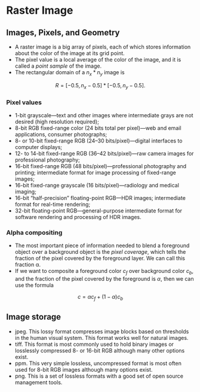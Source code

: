 # Raster Image

## Images, Pixels, and Geometry

- A raster image is a big array of pixels, each of which stores information about the color of the image at its grid point.
- The pixel value is a local average of the color of the image, and it is called a *point sample* of the image.
- The rectangular domain of a $n_x*n_y$ image is

$$R=[-0.5,n_x-0.5]*[-0.5,n_y-0.5].$$

### Pixel values

- 1-bit grayscale—text and other images where intermediate grays are not
desired (high resolution required);
- 8-bit RGB fixed-range color (24 bits total per pixel)—web and email applications, consumer photographs;
- 8- or 10-bit fixed-range RGB (24–30 bits/pixel)—digital interfaces to computer displays;
- 12- to 14-bit fixed-range RGB (36–42 bits/pixel)—raw camera images for
professional photography;
- 16-bit fixed-range RGB (48 bits/pixel)—professional photography and printing; intermediate format for image processing of fixed-range images;
- 16-bit fixed-range grayscale (16 bits/pixel)—radiology and medical imaging;
- 16-bit “half-precision” floating-point RGB—HDR images; intermediate format for real-time rendering;
- 32-bit floating-point RGB—general-purpose intermediate format for software rendering and processing of HDR images.

### Alpha compositing

- The most important piece of information needed to blend a foreground object over a background object is the *pixel coverage*, which tells the fraction of the pixel covered by the foreground layer. We can call this fraction α.  
- If we want to composite a foreground color $c_f$ over background color $c_b$, and the fraction of the pixel covered by the foreground is $\alpha$, then we can use the formula

$$c=\alpha c_f+(1-\alpha)c_b$$

## Image storage

- jpeg. This lossy format compresses image blocks based on thresholds in
the human visual system. This format works well for natural images.
- tiff. This format is most commonly used to hold binary images or losslessly
compressed 8- or 16-bit RGB although many other options exist.
- ppm. This very simple lossless, uncompressed format is most often used
for 8-bit RGB images although many options exist.
- png. This is a set of lossless formats with a good set of open source management tools.
